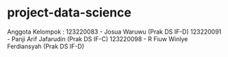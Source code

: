 # project-data-science
Anggota Kelompok :
123220083 - Josua Waruwu (Prak DS IF-D)
123220091 - Panji Arif Jafarudin (Prak DS IF-C)
123220098 - R Fiuw Winlye Ferdiansyah (Prak DS IF-D)
